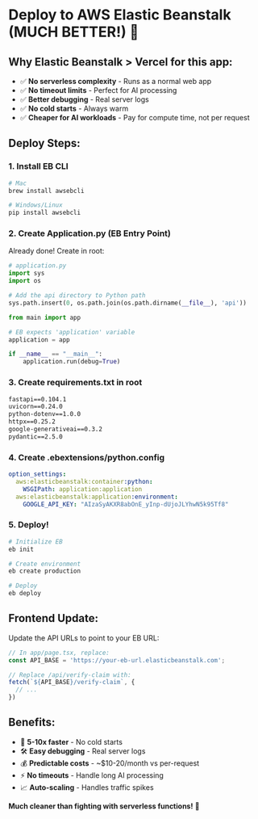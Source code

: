 # Deploy to AWS Elastic Beanstalk (MUCH BETTER!) 🚀

## Why Elastic Beanstalk > Vercel for this app:
- ✅ **No serverless complexity** - Runs as a normal web app
- ✅ **No timeout limits** - Perfect for AI processing  
- ✅ **Better debugging** - Real server logs
- ✅ **No cold starts** - Always warm
- ✅ **Cheaper for AI workloads** - Pay for compute time, not per request

## Deploy Steps:

### 1. Install EB CLI
```bash
# Mac
brew install awsebcli

# Windows/Linux
pip install awsebcli
```

### 2. Create Application.py (EB Entry Point)
Already done! Create in root:

```python
# application.py
import sys
import os

# Add the api directory to Python path
sys.path.insert(0, os.path.join(os.path.dirname(__file__), 'api'))

from main import app

# EB expects 'application' variable
application = app

if __name__ == "__main__":
    application.run(debug=True)
```

### 3. Create requirements.txt in root
```txt
fastapi==0.104.1
uvicorn==0.24.0
python-dotenv==1.0.0
httpx==0.25.2
google-generativeai==0.3.2
pydantic==2.5.0
```

### 4. Create .ebextensions/python.config
```yaml
option_settings:
  aws:elasticbeanstalk:container:python:
    WSGIPath: application:application
  aws:elasticbeanstalk:application:environment:
    GOOGLE_API_KEY: "AIzaSyAKXR8abOnE_yInp-dUjoJLYhwN5k95Tf8"
```

### 5. Deploy!
```bash
# Initialize EB
eb init

# Create environment  
eb create production

# Deploy
eb deploy
```

## Frontend Update:
Update the API URLs to point to your EB URL:

```javascript
// In app/page.tsx, replace:
const API_BASE = 'https://your-eb-url.elasticbeanstalk.com';

// Replace /api/verify-claim with:
fetch(`${API_BASE}/verify-claim`, {
  // ...
})
```

## Benefits:
- 🚀 **5-10x faster** - No cold starts
- 🛠️ **Easy debugging** - Real server logs  
- 💰 **Predictable costs** - ~$10-20/month vs per-request
- ⚡ **No timeouts** - Handle long AI processing
- 📈 **Auto-scaling** - Handles traffic spikes

**Much cleaner than fighting with serverless functions!** 💪 